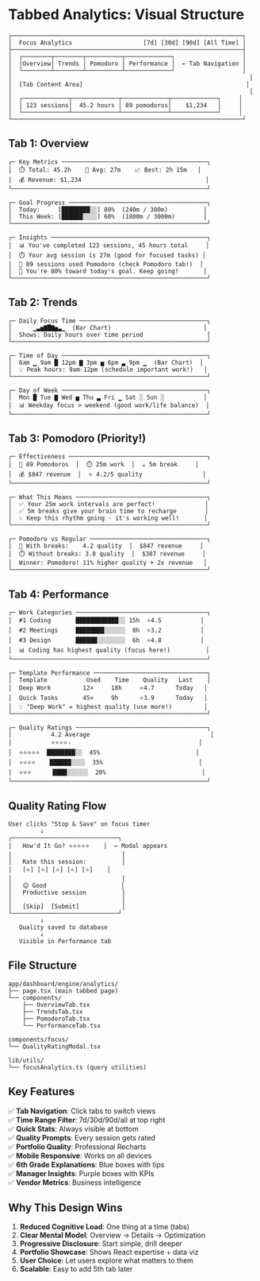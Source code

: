 # Tabbed Analytics: Visual Structure

```
┌─────────────────────────────────────────────────────────────────┐
│  Focus Analytics                    [7d] [30d] [90d] [All Time] │
├─────────────────────────────────────────────────────────────────┤
│  ┌────────┬────────┬──────────┬─────────────┐                   │
│  │Overview│ Trends │ Pomodoro │ Performance │  ← Tab Navigation │
│  └────────┴────────┴──────────┴─────────────┘                   │
│                                                                   │
│  [Tab Content Area]                                              │
│                                                                   │
│  ┌─────────────┬─────────────┬─────────────┬─────────────┐     │
│  │ 123 sessions│  45.2 hours │ 89 pomodoros│    $1,234   │     │
│  └─────────────┴─────────────┴─────────────┴─────────────┘     │
└─────────────────────────────────────────────────────────────────┘
```

## Tab 1: Overview
```
┌─ Key Metrics ─────────────────────────────────────────┐
│  ⏱️ Total: 45.2h    🎯 Avg: 27m    📈 Best: 2h 15m   │
│  💰 Revenue: $1,234                                   │
└───────────────────────────────────────────────────────┘

┌─ Goal Progress ───────────────────────────────────────┐
│  Today:     [████████░░] 80%  (240m / 300m)          │
│  This Week: [██████░░░░] 60%  (1800m / 3000m)        │
└───────────────────────────────────────────────────────┘

┌─ Insights ────────────────────────────────────────────┐
│  📊 You've completed 123 sessions, 45 hours total     │
│  ⏱️ Your avg session is 27m (good for focused tasks) │
│  🍅 89 sessions used Pomodoro (check Pomodoro tab!)  │
│  🎯 You're 80% toward today's goal. Keep going!       │
└───────────────────────────────────────────────────────┘
```

## Tab 2: Trends
```
┌─ Daily Focus Time ────────────────────────────────────┐
│      ▁▃▅▇█▇▅▃▁  (Bar Chart)                          │
│  Shows: Daily hours over time period                  │
└───────────────────────────────────────────────────────┘

┌─ Time of Day ─────────────────────────────────────────┐
│  6am ▁ 9am █ 12pm ▇ 3pm ▅ 6pm ▃ 9pm ▁  (Bar Chart)  │
│  💡 Peak hours: 9am-12pm (schedule important work!)   │
└───────────────────────────────────────────────────────┘

┌─ Day of Week ─────────────────────────────────────────┐
│  Mon █ Tue ▇ Wed ▅ Thu ▃ Fri ▁ Sat ░ Sun ░           │
│  📊 Weekday focus > weekend (good work/life balance)  │
└───────────────────────────────────────────────────────┘
```

## Tab 3: Pomodoro (Priority!)
```
┌─ Effectiveness ───────────────────────────────────────┐
│  🍅 89 Pomodoros  │  ⏱️ 25m work  │  ☕ 5m break     │
│  💰 $847 revenue  │  ⭐ 4.2/5 quality                 │
└───────────────────────────────────────────────────────┘

┌─ What This Means ─────────────────────────────────────┐
│  ✅ Your 25m work intervals are perfect!              │
│  ✅ 5m breaks give your brain time to recharge        │
│  💡 Keep this rhythm going - it's working well!       │
└───────────────────────────────────────────────────────┘

┌─ Pomodoro vs Regular ─────────────────────────────────┐
│  🍅 With breaks:    4.2 quality  │  $847 revenue     │
│  ⏱️ Without breaks: 3.8 quality  │  $387 revenue     │
│  Winner: Pomodoro! 11% higher quality + 2x revenue   │
└───────────────────────────────────────────────────────┘
```

## Tab 4: Performance
```
┌─ Work Categories ─────────────────────────────────────┐
│  #1 Coding       ████████████░░ 15h  ⭐4.5           │
│  #2 Meetings     ████████░░░░░░  8h  ⭐3.2           │
│  #3 Design       ██████░░░░░░░░  6h  ⭐4.8           │
│  📊 Coding has highest quality (focus here!)          │
└───────────────────────────────────────────────────────┘

┌─ Template Performance ────────────────────────────────┐
│  Template           Used    Time    Quality   Last    │
│  Deep Work         12×     18h     ⭐4.7      Today   │
│  Quick Tasks       45×     9h      ⭐3.9      Today   │
│  💡 "Deep Work" = highest quality (use more!)         │
└───────────────────────────────────────────────────────┘

┌─ Quality Ratings ─────────────────────────────────────┐
│           4.2 Average                                  │
│           ⭐⭐⭐⭐☆                                    │
│  ⭐⭐⭐⭐⭐  ████████░░  45%                           │
│  ⭐⭐⭐⭐    ██████░░░░  35%                           │
│  ⭐⭐⭐      ████░░░░░░  20%                           │
└───────────────────────────────────────────────────────┘
```

## Quality Rating Flow

```
User clicks "Stop & Save" on focus timer
         ↓
┌──────────────────────────────┐
│   How'd It Go? ⭐⭐⭐⭐⭐    │  ← Modal appears
│                               │
│   Rate this session:          │
│   [⭐] [⭐] [⭐] [⭐] [⭐]    │
│                               │
│   😊 Good                     │
│   Productive session          │
│                               │
│   [Skip]  [Submit]            │
└──────────────────────────────┘
         ↓
   Quality saved to database
         ↓
   Visible in Performance tab
```

## File Structure

```
app/dashboard/engine/analytics/
├── page.tsx (main tabbed page)
└── components/
    ├── OverviewTab.tsx
    ├── TrendsTab.tsx
    ├── PomodoroTab.tsx
    └── PerformanceTab.tsx

components/focus/
└── QualityRatingModal.tsx

lib/utils/
└── focusAnalytics.ts (query utilities)
```

## Key Features

✅ **Tab Navigation**: Click tabs to switch views  
✅ **Time Range Filter**: 7d/30d/90d/all at top right  
✅ **Quick Stats**: Always visible at bottom  
✅ **Quality Prompts**: Every session gets rated  
✅ **Portfolio Quality**: Professional Recharts  
✅ **Mobile Responsive**: Works on all devices  
✅ **6th Grade Explanations**: Blue boxes with tips  
✅ **Manager Insights**: Purple boxes with KPIs  
✅ **Vendor Metrics**: Business intelligence  

## Why This Design Wins

1. **Reduced Cognitive Load**: One thing at a time (tabs)
2. **Clear Mental Model**: Overview → Details → Optimization
3. **Progressive Disclosure**: Start simple, drill deeper
4. **Portfolio Showcase**: Shows React expertise + data viz
5. **User Choice**: Let users explore what matters to them
6. **Scalable**: Easy to add 5th tab later
